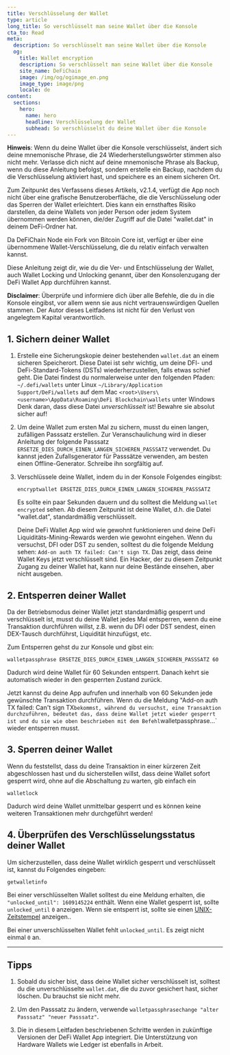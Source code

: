 ```yaml
---
title: Verschlüsselung der Wallet
type: article
long_title: So verschlüsselt man seine Wallet über die Konsole
cta_to: Read
meta:
  description: So verschlüsselt man seine Wallet über die Konsole
  og:
    title: Wallet encryption
    description: So verschlüsselt man seine Wallet über die Konsole
    site_name: DeFiChain
    image: /img/og/ogimage_en.png
    image_type: image/png
    locale: de
content:
  sections:
    hero:
      name: hero
      headline: Verschlüsselung der Wallet
      subhead: So verschlüsselst du deine Wallet über die Konsole
---
```


**Hinweis**: Wenn du deine Wallet über die Konsole verschlüsselst, ändert sich deine mnemonische Phrase, die 24 Wiederherstellungswörter stimmen also nicht mehr. Verlasse dich nicht auf deine mnemonische Phrase als Backup, wenn du diese Anleitung befolgst, sondern erstelle ein Backup, nachdem du die Verschlüsselung aktiviert hast, und speichere es an einem sicheren Ort.

Zum Zeitpunkt des Verfassens dieses Artikels, v2.1.4, verfügt die App noch nicht über eine grafische Benutzeroberfläche, die die Verschlüsselung oder das Sperren der Wallet erleichtert. Dies kann ein ernsthaftes Risiko darstellen, da deine Wallets von jeder Person oder jedem System übernommen werden können, die/der Zugriff auf die Datei "wallet.dat" in deinem DeFi-Ordner hat.

Da DeFiChain Node ein Fork von Bitcoin Core ist, verfügt er über eine übernommene Wallet-Verschlüsselung, die du relativ einfach verwalten kannst.

Diese Anleitung zeigt dir, wie du die Ver- und Entschlüsselung der Wallet, auch Wallet Locking und Unlocking genannt, über den Konsolenzugang der DeFi Wallet App durchführen kannst. 

**Disclaimer**: Überprüfe und informiere dich über alle Befehle, die du in die Konsole eingibst, vor allem wenn sie aus nicht vertrauenswürdigen Quellen stammen. Der Autor dieses Leitfadens ist nicht für den Verlust von angelegtem Kapital verantwortlich.

## 1. Sichern deiner Wallet

1. Erstelle eine Sicherungskopie deiner bestehenden `wallet.dat` an einem sicheren Speicherort. Diese Datei ist sehr wichtig, um deine DFI- und DeFi-Standard-Tokens (DSTs) wiederherzustellen, falls etwas schief geht. Die Datei findest du normalerweise unter den folgenden Pfaden:
  `~/.defi/wallets` unter Linux
  `~/Library/Application Support/DeFi/wallets` auf dem Mac
  `<root>\Users\<username>\AppData\Roaming\DeFi Blockchain\wallets` unter Windows
  Denk daran, dass diese Datei _unverschlüsselt_ ist! Bewahre sie absolut sicher auf!

2. Um deine Wallet zum ersten Mal zu sichern, musst du einen langen, zufälligen Passsatz erstellen. Zur Veranschaulichung wird in dieser Anleitung der folgende Passsatz `ERSETZE_DIES_DURCH_EINEN_LANGEN_SICHEREN_PASSSATZ` verwendet. Du kannst jeden Zufallsgenerator für Passsätze verwenden, am besten einen Offline-Generator. Schreibe ihn sorgfältig auf.

3. Verschlüssele deine Wallet, indem du in der Konsole Folgendes eingibst: 

    ```
    encryptwallet ERSETZE_DIES_DURCH_EINEN_LANGEN_SICHEREN_PASSSATZ
    ```

    Es sollte ein paar Sekunden dauern und du solltest die Meldung `wallet encrypted` sehen.  Ab diesem Zeitpunkt ist deine Wallet, d.h. die Datei "wallet.dat", standardmäßig verschlüsselt. 

    Deine DeFi Wallet App wird wie gewohnt funktionieren und deine DeFi Liquiditäts-Mining-Rewards werden wie gewohnt eingehen. Wenn du versuchst, DFI oder DST zu senden, solltest du die folgende Meldung sehen: `Add-on auth TX failed: Can't sign TX`. Das zeigt, dass deine Wallet Keys jetzt verschlüsselt sind. Ein Hacker, der zu diesem Zeitpunkt Zugang zu deiner Wallet hat, kann nur deine Bestände einsehen, aber nicht ausgeben.

## 2. Entsperren deiner Wallet

Da der Betriebsmodus deiner Wallet jetzt standardmäßig gesperrt und verschlüsselt ist, musst du deine Wallet jedes Mal entsperren, wenn du eine Transaktion durchführen willst, z.B. wenn du DFI oder DST sendest, einen DEX-Tausch durchführst, Liquidität hinzufügst, etc.

Zum Entsperren gehst du zur Konsole und gibst ein:

```
walletpassphrase ERSETZE_DIES_DURCH_EINEN_LANGEN_SICHEREN_PASSSATZ 60
```

Dadurch wird deine Wallet für 60 Sekunden entsperrt. Danach kehrt sie automatisch wieder in den gesperrten Zustand zurück.

Jetzt kannst du deine App aufrufen und innerhalb von 60 Sekunden jede gewünschte Transaktion durchführen. Wenn du die Meldung "Add-on auth TX failed: Can't sign TX` bekommst, während du versuchst, eine Transaktion durchzuführen, bedeutet das, dass deine Wallet jetzt wieder gesperrt ist und du sie wie oben beschrieben mit dem Befehl `walletpassphrase...`  wieder entsperren musst.

## 3. Sperren deiner Wallet

Wenn du feststellst, dass du deine Transaktion in einer kürzeren Zeit abgeschlossen hast und du sicherstellen willst, dass deine Wallet sofort gesperrt wird, ohne auf die Abschaltung zu warten, gib einfach ein

```
walletlock
```

Dadurch wird deine Wallet unmittelbar gesperrt und es können keine weiteren Transaktionen mehr durchgeführt werden!

## 4. Überprüfen des Verschlüsselungsstatus deiner Wallet

Um sicherzustellen, dass deine Wallet wirklich gesperrt und verschlüsselt ist, kannst du Folgendes eingeben:

```
getwalletinfo
```

Bei einer verschlüsselten Wallet solltest du eine Meldung erhalten, die `"unlocked_until": 1609145224` enthält. Wenn eine Wallet gesperrt ist, sollte `unlocked_until` `0` anzeigen. Wenn sie entsperrt ist, sollte sie einen [UNIX-Zeitstempel](https://www.epochconverter.com) anzeigen..

Bei einer unverschlüsselten Wallet fehlt `unlocked_until`. Es zeigt nicht einmal `0` an.

---

## Tipps

1. Sobald du sicher bist, dass deine Wallet sicher verschlüsselt ist, solltest du die unverschlüsselte `wallet.dat`, die du zuvor gesichert hast, sicher löschen. Du brauchst sie nicht mehr.

2. Um den Passsatz zu ändern, verwende `walletpassphrasechange "alter Passsatz" "neuer Passsatz"`.

3. Die in diesem Leitfaden beschriebenen Schritte werden in zukünftige Versionen der DeFi Wallet App integriert. Die Unterstützung von Hardware Wallets wie Ledger ist ebenfalls in Arbeit.
